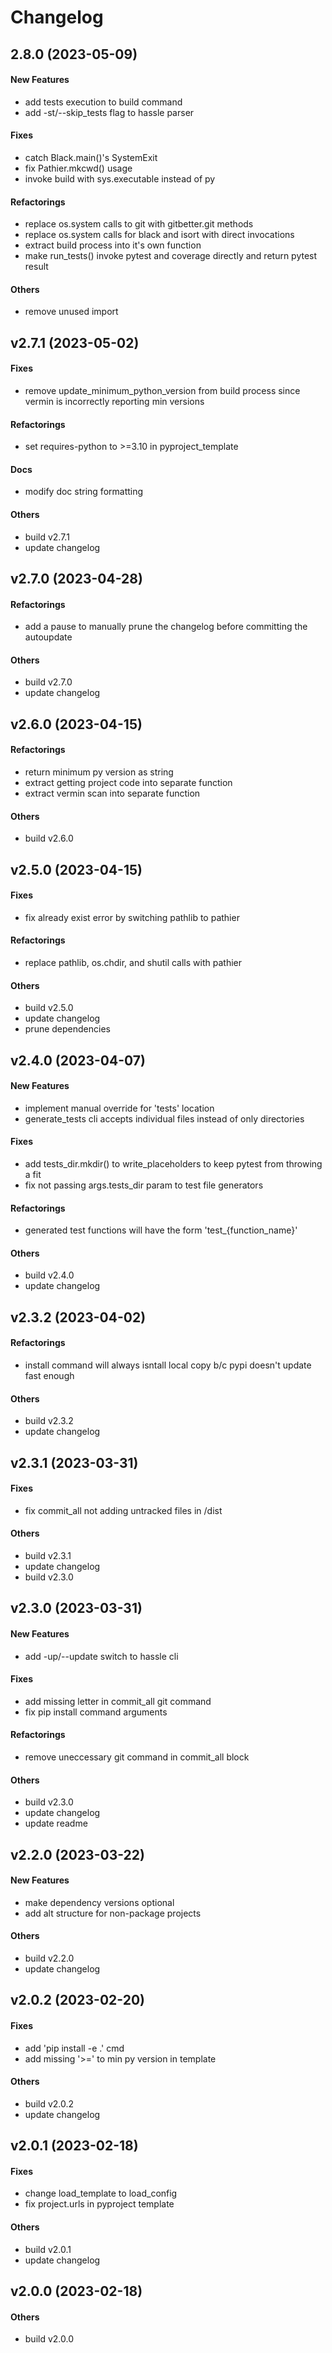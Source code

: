 # Changelog

## 2.8.0 (2023-05-09)

#### New Features

* add tests execution to build command
* add -st/--skip_tests flag to hassle parser
#### Fixes

* catch Black.main()'s SystemExit
* fix Pathier.mkcwd() usage
* invoke build with sys.executable instead of py
#### Refactorings

* replace os.system calls to git with gitbetter.git methods
* replace os.system calls for black and isort with direct invocations
* extract build process into it's own function
* make run_tests() invoke pytest and coverage directly and return pytest result
#### Others

* remove unused import


## v2.7.1 (2023-05-02)

#### Fixes

* remove update_minimum_python_version from build process since vermin is incorrectly reporting min versions
#### Refactorings

* set requires-python to >=3.10 in pyproject_template
#### Docs

* modify doc string formatting
#### Others

* build v2.7.1
* update changelog


## v2.7.0 (2023-04-28)

#### Refactorings

* add a pause to manually prune the changelog before committing the autoupdate
#### Others

* build v2.7.0
* update changelog


## v2.6.0 (2023-04-15)

#### Refactorings

* return minimum py version as string
* extract getting project code into separate function
* extract vermin scan into separate function
#### Others

* build v2.6.0


## v2.5.0 (2023-04-15)

#### Fixes

* fix already exist error by switching pathlib to pathier
#### Refactorings

* replace pathlib, os.chdir, and shutil calls with pathier
#### Others

* build v2.5.0
* update changelog
* prune dependencies


## v2.4.0 (2023-04-07)

#### New Features

* implement manual override for 'tests' location
* generate_tests cli accepts individual files instead of only directories
#### Fixes

* add tests_dir.mkdir() to write_placeholders to keep pytest from throwing a fit
* fix not passing args.tests_dir param to test file generators
#### Refactorings

* generated test functions will have the form 'test_{function_name}'
#### Others

* build v2.4.0
* update changelog


## v2.3.2 (2023-04-02)

#### Refactorings

* install command will always isntall local copy b/c pypi doesn't update fast enough
#### Others

* build v2.3.2
* update changelog


## v2.3.1 (2023-03-31)

#### Fixes

* fix commit_all not adding untracked files in /dist
#### Others

* build v2.3.1
* update changelog
* build v2.3.0


## v2.3.0 (2023-03-31)

#### New Features

* add -up/--update switch to hassle cli
#### Fixes

* add missing letter in commit_all git command
* fix pip install command arguments
#### Refactorings

* remove uneccessary git command in commit_all block
#### Others

* build v2.3.0
* update changelog
* update readme


## v2.2.0 (2023-03-22)

#### New Features

* make dependency versions optional
* add alt structure for non-package projects
#### Others

* build v2.2.0
* update changelog


## v2.0.2 (2023-02-20)

#### Fixes

* add 'pip install -e .' cmd
* add missing '>=' to min py version in template
#### Others

* build v2.0.2
* update changelog


## v2.0.1 (2023-02-18)

#### Fixes

* change load_template to load_config
* fix project.urls in pyproject template
#### Others

* build v2.0.1
* update changelog


## v2.0.0 (2023-02-18)

#### Others

* build v2.0.0